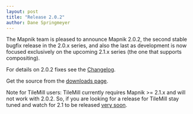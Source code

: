 ```yaml
---
layout: post
title: "Release 2.0.2"
author: Dane Springmeyer
---
```


The Mapnik team is pleased to announce Mapnik 2.0.2, the second stable bugfix release in the 2.0.x series, and also the last as development is now focused exclusively on the upcoming 2.1.x series (the one that supports compositing).

For details on 2.0.2 fixes see the [Changelog](https://github.com/mapnik/mapnik/wiki/Release2.0.2).

Get the source from the [downloads page](http://mapnik.org/download/).

Note for TileMill users: TileMill currently requires Mapnik >= 2.1.x and will not work with 2.0.2. So, if you are looking for a release for TileMill stay tuned and watch for 2.1 to be released [very soon](https://github.com/mapnik/mapnik/issues?milestone=8&state=open).

